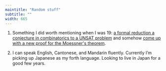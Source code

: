 ```yaml
---
maintitle: "Random stuff"
subtitle: ""
width: 665
---
```

1. Something I did worth mentioning when I was 19: [a formal reduction a conjecture in combinatorics to a UNSAT problem](https://arxiv.org/abs/1511.02334) and somehow [come up with a new proof for the Moessner's theorem](https://arxiv.org/abs/1602.01903).

2. I can speak English, Cantonese, and Mandarin fluently. Currently I’m picking up Japanese as my forth language. Looking to live in Japan for a good few years.
